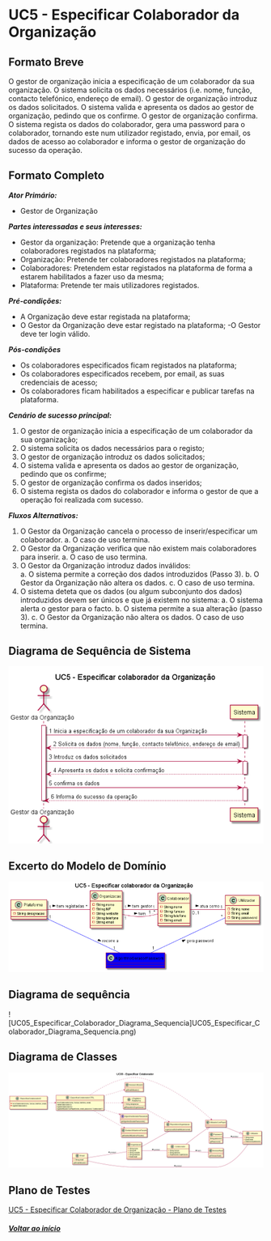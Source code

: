 # UC5 - Especificar Colaborador da Organização

## Formato Breve

O gestor de organização inicia a especificação de um colaborador da sua organização. O
sistema solicita os dados necessários (i.e. nome, função, contacto telefónico, endereço de
email). O gestor de organização introduz os dados solicitados. O sistema valida e apresenta
os dados ao gestor de organização, pedindo que os confirme. O gestor de organização
confirma. O sistema regista os dados do colaborador, gera uma password para o
colaborador, tornando este num utilizador registado, envia, por email, os dados de acesso
ao colaborador e informa o gestor de organização do sucesso da operação.

## Formato Completo

**_Ator Primário:_**

- Gestor de Organização

**_Partes interessadas e seus interesses:_**

- Gestor da organização: Pretende que a organização tenha colaboradores registados na plataforma;
- Organização: Pretende ter colaboradores registados na plataforma;
- Colaboradores: Pretendem estar registados na plataforma de forma a estarem habilitados a fazer uso da mesma;
- Plataforma: Pretende ter mais utilizadores registados.

**_Pré-condições:_**

- A Organização deve estar registada na plataforma;
- O Gestor da Organização deve estar registado na plataforma;
-O Gestor deve ter login válido.

**_Pós-condições_**

- Os colaboradores especificados ficam registados na plataforma;
- Os colaboradores especificados recebem, por email, as suas credenciais de acesso;
- Os colaboradores ficam habilitados a especificar e publicar tarefas na plataforma.

**_Cenário de sucesso principal:_**

1. O gestor de organização inicia a especificação de um colaborador da sua organização;
2. O sistema solicita os dados necessários para o registo;
3. O gestor de organização introduz os dados solicitados;
4. O sistema valida e apresenta
os dados ao gestor de organização, pedindo que os confirme; 
5. O gestor de organização confirma os dados inseridos;
6. O sistema regista os dados do colaborador e informa o gestor de que a operação foi realizada com sucesso.

**_Fluxos Alternativos:_**

1. O Gestor da Organização cancela o processo de inserir/especificar um colaborador. 
    a. O caso de uso termina.
2. O Gestor da Organização verifica que não existem mais colaboradores para inserir. 
    a. O caso de uso termina.
3. O Gestor da Organização introduz dados inválidos:    
    a. O sistema permite a correção dos dados introduzidos (Passo 3). 
    b. O Gestor da Organização não altera os dados. c. O caso de uso termina.
4. O sistema deteta que os dados (ou algum subconjunto dos dados) introduzidos devem ser únicos e que já existem no sistema: 
    a. O sistema alerta o gestor para o facto.
    b. O sistema permite a sua alteração (passo 3). c. O Gestor da Organização não altera os dados. O caso de uso termina.

## Diagrama de Sequência de Sistema 

![UC05-SSD](UC05_SSD_Especificar_Colaborador.png)


## Excerto do Modelo de Domínio 

![UC05-DiagSequ](UC05_ExcertoMD_Especificar_Colaborador.png)


## Diagrama de sequência <br/>

![UC05_Especificar_Colaborador_Diagrama_Sequencia]UC05_Especificar_Colaborador_Diagrama_Sequencia.png)

## Diagrama de Classes <br/>
![UC05_Especificar_Colaborador_Diagrama_Classes](UC05_Especificar_Colaborador_Diagrama_Classes.png)

## Plano de Testes <br/>

[UC5 - Especificar Colaborador de Organização - Plano de Testes](UC05_Especificar_Colaborador_Organizacao_Plano_Testes.md)

##### [Voltar ao início](https://github.com/blestonbandeiraUPSKILL/upskill_java1_labprg_grupo2/blob/main/README.md)


